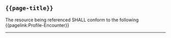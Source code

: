 ## <code>{{page-title}}</code>

The resource being referenced SHALL conform to the following {{pagelink:Profile-Encounter}}


---